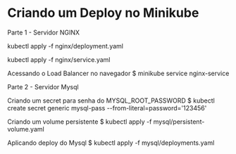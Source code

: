 # Criando um Deploy no Minikube

Parte 1 - Servidor NGINX

kubectl apply -f nginx/deployment.yaml

kubectl apply -f nginx/service.yaml


Acessando o Load Balancer no navegador
$ minikube service nginx-service


Parte 2 - Servidor Mysql

Criando um secret para senha do MYSQL_ROOT_PASSWORD
$ kubectl create secret generic mysql-pass --from-literal=password='123456'

Criando um volume persistente
$ kubectl apply -f mysql/persistent-volume.yaml

Aplicando deploy do Mysql
$ kubectl apply -f mysql/deployments.yaml